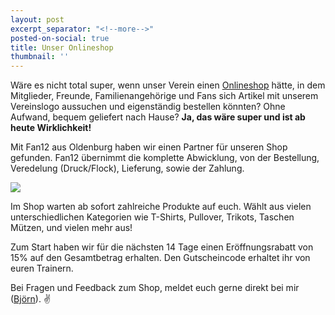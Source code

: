 ```yaml
---
layout: post
excerpt_separator: "<!--more-->"
posted-on-social: true
title: Unser Onlineshop
thumbnail: ''
---
```

Wäre es nicht total super, wenn unser Verein einen [Onlineshop](https://vcmuellheim.fan12.de) hätte, in dem Mitglieder, Freunde, Familienangehörige und Fans sich Artikel mit unserem Vereinslogo aussuchen und eigenständig bestellen könnten? Ohne Aufwand, bequem geliefert nach Hause? **Ja, das wäre super und ist ab heute Wirklichkeit!**

Mit Fan12 aus Oldenburg haben wir einen Partner für unseren Shop gefunden. Fan12 übernimmt die komplette Abwicklung, von der Bestellung, Veredelung (Druck/Flock), Lieferung, sowie der Zahlung.

[![](https://vcmuellheim.de/img/shop/teaser-marketing-v3.jpg)](https://vcmuellheim.fan12.de)

Im Shop warten ab sofort zahlreiche Produkte auf euch. Wählt aus vielen unterschiedlichen Kategorien wie T-Shirts, Pullover, Trikots, Taschen Mützen, und vielen mehr aus!

Zum Start haben wir für die nächsten 14 Tage einen Eröffnungsrabatt von 15% auf den Gesamtbetrag erhalten. Den Gutscheincode erhaltet ihr von euren Trainern.

Bei Fragen und Feedback zum Shop, meldet euch gerne direkt bei mir ([Björn]()). ✌️